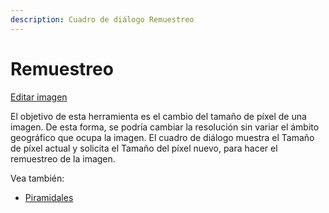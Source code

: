 ```yaml
---
description: Cuadro de diálogo Remuestreo
---
```


# Remuestreo

[Editar imagen](../fichas-de-herramientas/ficha-de-herramientas-imagen/editar-imagen.md)

El objetivo de esta herramienta es el cambio del tamaño de píxel de una imagen. De esta forma, se podría cambiar la resolución sin variar el ámbito geográfico que ocupa la imagen. El cuadro de diálogo muestra el Tamaño de píxel actual y solicita el Tamaño del píxel nuevo, para hacer el remuestreo de la imagen.

Vea también:

* [Piramidales](piramidales.md)

